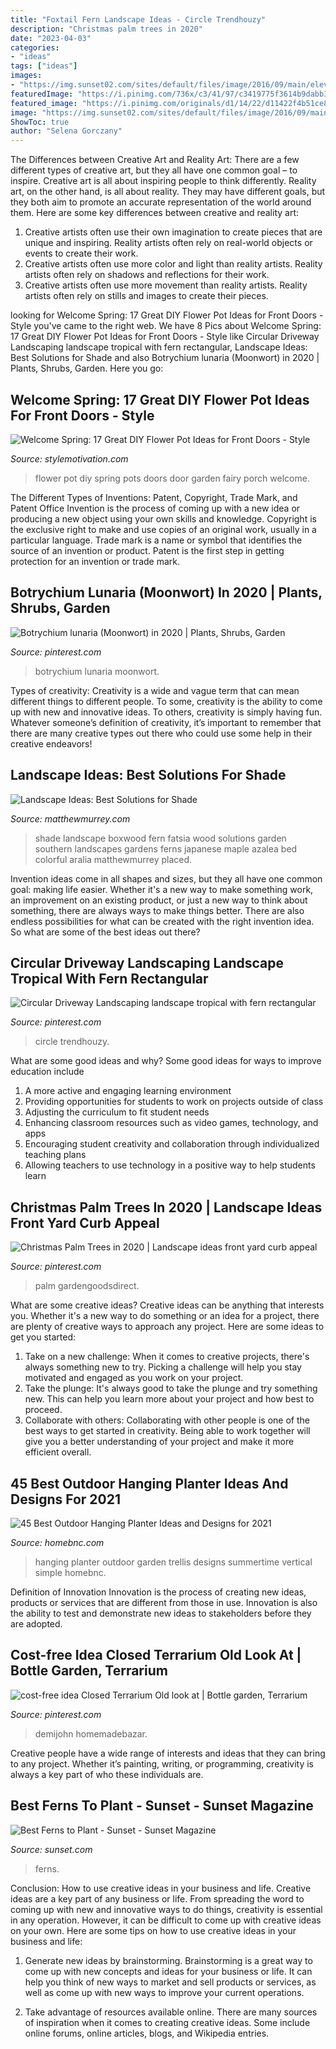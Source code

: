 ```yaml
---
title: "Foxtail Fern Landscape Ideas - Circle Trendhouzy"
description: "Christmas palm trees in 2020"
date: "2023-04-03"
categories:
- "ideas"
tags: ["ideas"]
images:
- "https://img.sunset02.com/sites/default/files/image/2016/09/main/elevated-fern-garden.jpg"
featuredImage: "https://i.pinimg.com/736x/c3/41/97/c3419775f3614b9dabb3e7e220c6dd8a.jpg"
featured_image: "https://i.pinimg.com/originals/d1/14/22/d11422f4b51ce8133634ddca1da77eaa.jpg"
image: "https://img.sunset02.com/sites/default/files/image/2016/09/main/elevated-fern-garden.jpg"
ShowToc: true
author: "Selena Gorczany"
---
```



The Differences between Creative Art and Reality Art: There are a few different types of creative art, but they all have one common goal – to inspire.
Creative art is all about inspiring people to think differently. Reality art, on the other hand, is all about reality. They may have different goals, but they both aim to promote an accurate representation of the world around them. Here are some key differences between creative and reality art: 
1) Creative artists often use their own imagination to create pieces that are unique and inspiring. Reality artists often rely on real-world objects or events to create their work. 
2) Creative artists often use more color and light than reality artists. Reality artists often rely on shadows and reflections for their work. 
3) Creative artists often use more movement than reality artists. Reality artists often rely on stills and images to create their pieces.

	

		
looking for Welcome Spring: 17 Great DIY Flower Pot Ideas for Front Doors - Style you've came to the right web. We have 8 Pics about Welcome Spring: 17 Great DIY Flower Pot Ideas for Front Doors - Style like Circular Driveway Landscaping landscape tropical with fern rectangular, Landscape Ideas: Best Solutions for Shade and also Botrychium lunaria (Moonwort) in 2020 | Plants, Shrubs, Garden. Here you go:
		
    
## Welcome Spring: 17 Great DIY Flower Pot Ideas For Front Doors - Style

<img loading=lazy src="https://cdn.homebnc.com/homeimg/2017/02/20-front-door-flower-pots-ideas-homebnc.jpg" onerror="this.onerror=null;this.src='https://tse1.mm.bing.net/th?id=OIP.ZmipmsRNbLW8hhKUOsLMywHaJ4&amp;pid=15.1';" alt="Welcome Spring: 17 Great DIY Flower Pot Ideas for Front Doors - Style">

_Source: stylemotivation.com_

>flower pot diy spring pots doors door garden fairy porch welcome. 

	

The Different Types of Inventions: Patent, Copyright, Trade Mark, and Patent Office
Invention is the process of coming up with a new idea or producing a new object using your own skills and knowledge. Copyright is the exclusive right to make and use copies of an original work, usually in a particular language. Trade mark is a name or symbol that identifies the source of an invention or product. Patent is the first step in getting protection for an invention or trade mark.

    
## Botrychium Lunaria (Moonwort) In 2020 | Plants, Shrubs, Garden

<img loading=lazy src="https://i.pinimg.com/736x/c3/41/97/c3419775f3614b9dabb3e7e220c6dd8a.jpg" onerror="this.onerror=null;this.src='https://tse3.mm.bing.net/th?id=OIP.lADC507YKVVGhOtQwYNXrwHaJ3&amp;pid=15.1';" alt="Botrychium lunaria (Moonwort) in 2020 | Plants, Shrubs, Garden">

_Source: pinterest.com_

>botrychium lunaria moonwort. 

	

Types of creativity:
Creativity is a wide and vague term that can mean different things to different people. To some, creativity is the ability to come up with new and innovative ideas. To others, creativity is simply having fun. Whatever someone’s definition of creativity, it’s important to remember that there are many creative types out there who could use some help in their creative endeavors!

    
## Landscape Ideas: Best Solutions For Shade

<img loading=lazy src="http://matthewmurrey.com/wp-content/uploads/2015/10/Shade-Solutions-Shade-Garden-Ferns-and-Fatsia.jpg" onerror="this.onerror=null;this.src='https://tse2.mm.bing.net/th?id=OIP.PdaS2dI-cA1_qtFpYhC2TgHaE_&amp;pid=15.1';" alt="Landscape Ideas: Best Solutions for Shade">

_Source: matthewmurrey.com_

>shade landscape boxwood fern fatsia wood solutions garden southern landscapes gardens ferns japanese maple azalea bed colorful aralia matthewmurrey placed. 

	

Invention ideas come in all shapes and sizes, but they all have one common goal: making life easier. Whether it's a new way to make something work, an improvement on an existing product, or just a new way to think about something, there are always ways to make things better. There are also endless possibilities for what can be created with the right invention idea. So what are some of the best ideas out there?

    
## Circular Driveway Landscaping Landscape Tropical With Fern Rectangular

<img loading=lazy src="https://i.pinimg.com/736x/9a/73/43/9a7343ddecc8f12dafdcfa4a21b23187.jpg" onerror="this.onerror=null;this.src='https://tse1.mm.bing.net/th?id=OIP.IN5byOwEzXC3kP0IJM1p5AHaFj&amp;pid=15.1';" alt="Circular Driveway Landscaping landscape tropical with fern rectangular">

_Source: pinterest.com_

>circle trendhouzy. 

	

What are some good ideas and why?
Some good ideas for ways to improve education include 
1. A more active and engaging learning environment 
2. Providing opportunities for students to work on projects outside of class 
3. Adjusting the curriculum to fit student needs 
4. Enhancing classroom resources such as video games, technology, and apps 
5. Encouraging student creativity and collaboration through individualized teaching plans 
6. Allowing teachers to use technology in a positive way to help students learn 

    
## Christmas Palm Trees In 2020 | Landscape Ideas Front Yard Curb Appeal

<img loading=lazy src="https://i.pinimg.com/736x/48/e1/b5/48e1b565d42681dfdea8692e0c25b3fd.jpg" onerror="this.onerror=null;this.src='https://tse3.mm.bing.net/th?id=OIP.lokMpbf9JfW0WZhXT1DvoQHaHa&amp;pid=15.1';" alt="Christmas Palm Trees in 2020 | Landscape ideas front yard curb appeal">

_Source: pinterest.com_

>palm gardengoodsdirect. 

	

What are some creative ideas?
Creative ideas can be anything that interests you. Whether it's a new way to do something or an idea for a project, there are plenty of creative ways to approach any project. Here are some ideas to get you started: 
1. Take on a new challenge: When it comes to creative projects, there's always something new to try. Picking a challenge will help you stay motivated and engaged as you work on your project. 
2. Take the plunge: It's always good to take the plunge and try something new. This can help you learn more about your project and how best to proceed. 
3. Collaborate with others: Collaborating with other people is one of the best ways to get started in creativity. Being able to work together will give you a better understanding of your project and make it more efficient overall.

    
## 45 Best Outdoor Hanging Planter Ideas And Designs For 2021

<img loading=lazy src="https://homebnc.com/homeimg/2017/05/30-outdoor-hanging-planter-ideas-homebnc.jpg" onerror="this.onerror=null;this.src='https://tse4.mm.bing.net/th?id=OIP.v1wesyodDQ_Vf8Y-EVVaIgHaLD&amp;pid=15.1';" alt="45 Best Outdoor Hanging Planter Ideas and Designs for 2021">

_Source: homebnc.com_

>hanging planter outdoor garden trellis designs summertime vertical simple homebnc. 

	

Definition of Innovation
Innovation is the process of creating new ideas, products or services that are different from those in use. Innovation is also the ability to test and demonstrate new ideas to stakeholders before they are adopted.

    
## Cost-free Idea Closed Terrarium Old Look At | Bottle Garden, Terrarium

<img loading=lazy src="https://i.pinimg.com/originals/d1/14/22/d11422f4b51ce8133634ddca1da77eaa.jpg" onerror="this.onerror=null;this.src='https://tse4.mm.bing.net/th?id=OIP.q8Iv7nulen9uvhwXLN6sKwHaKO&amp;pid=15.1';" alt="cost-free idea Closed Terrarium Old look at | Bottle garden, Terrarium">

_Source: pinterest.com_

>demijohn homemadebazar. 

	

Creative people have a wide range of interests and ideas that they can bring to any project. Whether it’s painting, writing, or programming, creativity is always a key part of who these individuals are.

    
## Best Ferns To Plant - Sunset - Sunset Magazine

<img loading=lazy src="https://img.sunset02.com/sites/default/files/image/2016/09/main/elevated-fern-garden.jpg" onerror="this.onerror=null;this.src='https://tse4.mm.bing.net/th?id=OIP.E3md3R9zLWhgnso1BewPVQHaFe&amp;pid=15.1';" alt="Best Ferns to Plant - Sunset - Sunset Magazine">

_Source: sunset.com_

>ferns. 

	

Conclusion: How to use creative ideas in your business and life.
Creative ideas are a key part of any business or life. From spreading the word to coming up with new and innovative ways to do things, creativity is essential in any operation. However, it can be difficult to come up with creative ideas on your own. Here are some tips on how to use creative ideas in your business and life: 
1) Generate new ideas by brainstorming. Brainstorming is a great way to come up with new concepts and ideas for your business or life. It can help you think of new ways to market and sell products or services, as well as come up with new ways to improve your current operations. 

2) Take advantage of resources available online. There are many sources of inspiration when it comes to creating creative ideas. Some include online forums, online articles, blogs, and Wikipedia entries.

